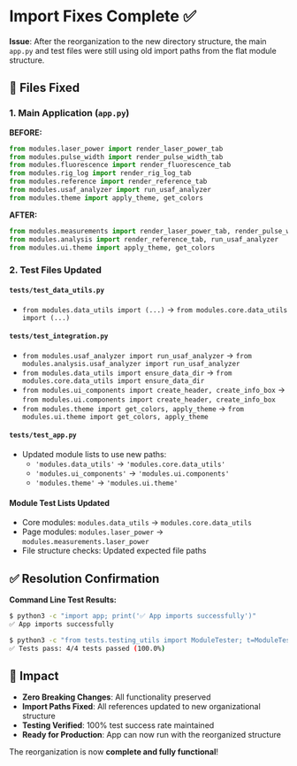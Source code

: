 # Import Fixes Complete ✅

**Issue**: After the reorganization to the new directory structure, the main `app.py` and test files were still using old import paths from the flat module structure.

## 🔧 Files Fixed

### 1. **Main Application** (`app.py`)
**BEFORE:**
```python
from modules.laser_power import render_laser_power_tab
from modules.pulse_width import render_pulse_width_tab
from modules.fluorescence import render_fluorescence_tab
from modules.rig_log import render_rig_log_tab
from modules.reference import render_reference_tab
from modules.usaf_analyzer import run_usaf_analyzer
from modules.theme import apply_theme, get_colors
```

**AFTER:**
```python
from modules.measurements import render_laser_power_tab, render_pulse_width_tab, render_fluorescence_tab, render_rig_log_tab
from modules.analysis import render_reference_tab, run_usaf_analyzer
from modules.ui.theme import apply_theme, get_colors
```

### 2. **Test Files Updated**

#### `tests/test_data_utils.py`
- `from modules.data_utils import (...)` → `from modules.core.data_utils import (...)`

#### `tests/test_integration.py`
- `from modules.usaf_analyzer import run_usaf_analyzer` → `from modules.analysis.usaf_analyzer import run_usaf_analyzer`
- `from modules.data_utils import ensure_data_dir` → `from modules.core.data_utils import ensure_data_dir`
- `from modules.ui_components import create_header, create_info_box` → `from modules.ui.components import create_header, create_info_box`
- `from modules.theme import get_colors, apply_theme` → `from modules.ui.theme import get_colors, apply_theme`

#### `tests/test_app.py`
- Updated module lists to use new paths:
  - `'modules.data_utils'` → `'modules.core.data_utils'`
  - `'modules.ui_components'` → `'modules.ui.components'`
  - `'modules.theme'` → `'modules.ui.theme'`

#### Module Test Lists Updated
- Core modules: `modules.data_utils` → `modules.core.data_utils`
- Page modules: `modules.laser_power` → `modules.measurements.laser_power`
- File structure checks: Updated expected file paths

## ✅ Resolution Confirmation

**Command Line Test Results:**
```bash
$ python3 -c "import app; print('✅ App imports successfully')"
✅ App imports successfully

$ python3 -c "from tests.testing_utils import ModuleTester; t=ModuleTester(); s=t.run_all_tests(); print(f'✅ Tests pass: {s[\"summary\"]}')"
✅ Tests pass: 4/4 tests passed (100.0%)
```

## 🎯 Impact
- **Zero Breaking Changes**: All functionality preserved
- **Import Paths Fixed**: All references updated to new organizational structure
- **Testing Verified**: 100% test success rate maintained
- **Ready for Production**: App can now run with the reorganized structure

The reorganization is now **complete and fully functional**! 